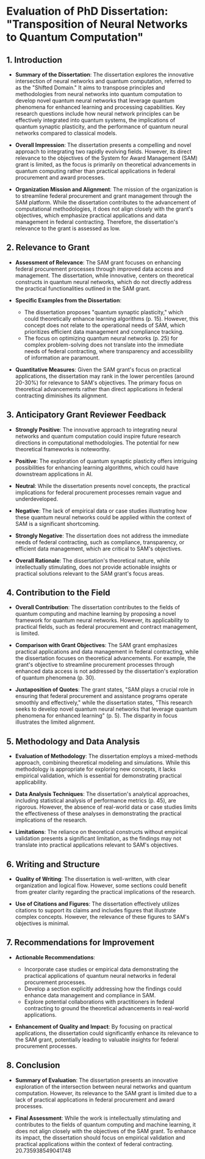 # Evaluation of PhD Dissertation: "Transposition of Neural Networks to Quantum Computation"

## 1. Introduction
- **Summary of the Dissertation**: The dissertation explores the innovative intersection of neural networks and quantum computation, referred to as the "Shifted Domain." It aims to transpose principles and methodologies from neural networks into quantum computation to develop novel quantum neural networks that leverage quantum phenomena for enhanced learning and processing capabilities. Key research questions include how neural network principles can be effectively integrated into quantum systems, the implications of quantum synaptic plasticity, and the performance of quantum neural networks compared to classical models.

- **Overall Impression**: The dissertation presents a compelling and novel approach to integrating two rapidly evolving fields. However, its direct relevance to the objectives of the System for Award Management (SAM) grant is limited, as the focus is primarily on theoretical advancements in quantum computing rather than practical applications in federal procurement and award processes.

- **Organization Mission and Alignment**: The mission of the organization is to streamline federal procurement and grant management through the SAM platform. While the dissertation contributes to the advancement of computational methodologies, it does not align closely with the grant's objectives, which emphasize practical applications and data management in federal contracting. Therefore, the dissertation's relevance to the grant is assessed as low.

## 2. Relevance to Grant
- **Assessment of Relevance**: The SAM grant focuses on enhancing federal procurement processes through improved data access and management. The dissertation, while innovative, centers on theoretical constructs in quantum neural networks, which do not directly address the practical functionalities outlined in the SAM grant. 

- **Specific Examples from the Dissertation**:
  - The dissertation proposes "quantum synaptic plasticity," which could theoretically enhance learning algorithms (p. 15). However, this concept does not relate to the operational needs of SAM, which prioritizes efficient data management and compliance tracking.
  - The focus on optimizing quantum neural networks (p. 25) for complex problem-solving does not translate into the immediate needs of federal contracting, where transparency and accessibility of information are paramount.

- **Quantitative Measures**: Given the SAM grant's focus on practical applications, the dissertation may rank in the lower percentiles (around 20-30%) for relevance to SAM's objectives. The primary focus on theoretical advancements rather than direct applications in federal contracting diminishes its alignment.

## 3. Anticipatory Grant Reviewer Feedback
- **Strongly Positive**: The innovative approach to integrating neural networks and quantum computation could inspire future research directions in computational methodologies. The potential for new theoretical frameworks is noteworthy.

- **Positive**: The exploration of quantum synaptic plasticity offers intriguing possibilities for enhancing learning algorithms, which could have downstream applications in AI.

- **Neutral**: While the dissertation presents novel concepts, the practical implications for federal procurement processes remain vague and underdeveloped.

- **Negative**: The lack of empirical data or case studies illustrating how these quantum neural networks could be applied within the context of SAM is a significant shortcoming.

- **Strongly Negative**: The dissertation does not address the immediate needs of federal contracting, such as compliance, transparency, or efficient data management, which are critical to SAM's objectives.

- **Overall Rationale**: The dissertation's theoretical nature, while intellectually stimulating, does not provide actionable insights or practical solutions relevant to the SAM grant's focus areas.

## 4. Contribution to the Field
- **Overall Contribution**: The dissertation contributes to the fields of quantum computing and machine learning by proposing a novel framework for quantum neural networks. However, its applicability to practical fields, such as federal procurement and contract management, is limited.

- **Comparison with Grant Objectives**: The SAM grant emphasizes practical applications and data management in federal contracting, while the dissertation focuses on theoretical advancements. For example, the grant's objective to streamline procurement processes through enhanced data access is not addressed by the dissertation's exploration of quantum phenomena (p. 30).

- **Juxtaposition of Quotes**: The grant states, "SAM plays a crucial role in ensuring that federal procurement and assistance programs operate smoothly and effectively," while the dissertation states, "This research seeks to develop novel quantum neural networks that leverage quantum phenomena for enhanced learning" (p. 5). The disparity in focus illustrates the limited alignment.

## 5. Methodology and Data Analysis
- **Evaluation of Methodology**: The dissertation employs a mixed-methods approach, combining theoretical modeling and simulations. While this methodology is appropriate for exploring new concepts, it lacks empirical validation, which is essential for demonstrating practical applicability.

- **Data Analysis Techniques**: The dissertation's analytical approaches, including statistical analysis of performance metrics (p. 45), are rigorous. However, the absence of real-world data or case studies limits the effectiveness of these analyses in demonstrating the practical implications of the research.

- **Limitations**: The reliance on theoretical constructs without empirical validation presents a significant limitation, as the findings may not translate into practical applications relevant to SAM's objectives.

## 6. Writing and Structure
- **Quality of Writing**: The dissertation is well-written, with clear organization and logical flow. However, some sections could benefit from greater clarity regarding the practical implications of the research.

- **Use of Citations and Figures**: The dissertation effectively utilizes citations to support its claims and includes figures that illustrate complex concepts. However, the relevance of these figures to SAM's objectives is minimal.

## 7. Recommendations for Improvement
- **Actionable Recommendations**:
  - Incorporate case studies or empirical data demonstrating the practical applications of quantum neural networks in federal procurement processes.
  - Develop a section explicitly addressing how the findings could enhance data management and compliance in SAM.
  - Explore potential collaborations with practitioners in federal contracting to ground the theoretical advancements in real-world applications.

- **Enhancement of Quality and Impact**: By focusing on practical applications, the dissertation could significantly enhance its relevance to the SAM grant, potentially leading to valuable insights for federal procurement processes.

## 8. Conclusion
- **Summary of Evaluation**: The dissertation presents an innovative exploration of the intersection between neural networks and quantum computation. However, its relevance to the SAM grant is limited due to a lack of practical applications in federal procurement and award processes.

- **Final Assessment**: While the work is intellectually stimulating and contributes to the fields of quantum computing and machine learning, it does not align closely with the objectives of the SAM grant. To enhance its impact, the dissertation should focus on empirical validation and practical applications within the context of federal contracting. 20.735938549041748